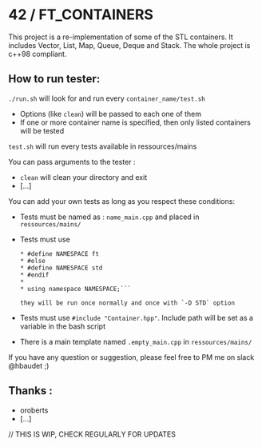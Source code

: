 #	42 / FT_CONTAINERS #

This project is a re-implementation of some of the STL containers.
It includes Vector, List, Map, Queue, Deque and Stack.
The whole project is c++98 compliant.

##	How to run tester:

`./run.sh` will look for and run every `container_name/test.sh`
- Options (like `clean`) will be passed to each one of them
- If one or more container name is specified, then only listed containers will be tested

`test.sh` will run every tests available in ressources/mains

You can pass arguments to the tester :
- `clean` will clean your directory and exit
- [...]

You can add your own tests as long as you respect these conditions:

- Tests must be named as : `name_main.cpp` and placed in `ressources/mains/`
- Tests must use
	```* #ifndef STD
	* #define NAMESPACE ft
	* #else
	* #define NAMESPACE std
	* #endif
	*
	* using namespace NAMESPACE;```

	they will be run once normally and once with `-D STD` option

- Tests must use `#include "Container.hpp"`. Include path will be set as a variable in the bash script

- There is a main template named `.empty_main.cpp` in `ressources/mains/`

If you have any question or suggestion, please feel free to PM me on slack @hbaudet ;)

## Thanks :
- oroberts
- [...]

// THIS IS WIP, CHECK REGULARLY FOR UPDATES
